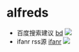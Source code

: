 # alfreds

- 百度搜索建议 [bd](https://github.com/kosmgco/alfreds/blob/master/alfreds/bd.alfredworkflow)
![](https://static.ooops.me/md-upload-1532065267820.png)
- ifanr rss源 [ifanr](https://github.com/kosmgco/alfreds/blob/master/alfreds/ifanr.alfredworkflow)
![](https://static.ooops.me/md-upload-1532065318033.png)

